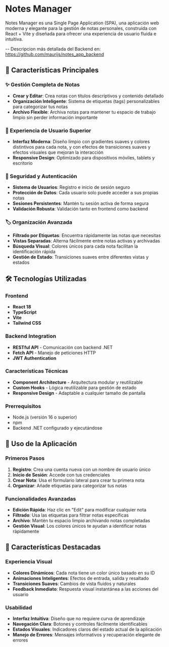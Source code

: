 # Notes Manager

Notes Manager es una Single Page Application (SPA), una aplicación web moderna y elegante para la gestión de notas personales, construida con React + Vite y diseñada para ofrecer una experiencia de usuario fluida e intuitiva.

-- Descripcion más detallada del Backend en: https://github.com/maurijs/notes_app_backend

## 🌟 Características Principales

### ✨ Gestión Completa de Notas

- **Crear y Editar**: Crea notas con títulos descriptivos y contenido detallado
- **Organización Inteligente**: Sistema de etiquetas (tags) personalizables para categorizar tus notas
- **Archivo Flexible**: Archiva notas para mantener tu espacio de trabajo limpio sin perder información importante

### 🎨 Experiencia de Usuario Superior

- **Interfaz Moderna**: Diseño limpio con gradientes suaves y colores distintivos para cada nota, y con efectos de transiciones suaves y efectos visuales
  que mejoran la interacción
- **Responsive Design**: Optimizado para dispositivos móviles, tablets y escritorio

### 🔐 Seguridad y Autenticación

- **Sistema de Usuarios**: Registro e inicio de sesión seguro
- **Protección de Datos**: Cada usuario solo puede acceder a sus propias notas
- **Sesiones Persistentes**: Mantén tu sesión activa de forma segura
- **Validación Robusta**: Validación tanto en frontend como backend

### 🏷️ Organización Avanzada

- **Filtrado por Etiquetas**: Encuentra rápidamente las notas que necesitas
- **Vistas Separadas**: Alterna fácilmente entre notas activas y archivadas
- **Búsqueda Visual**: Colores únicos para cada nota facilitan la identificación rápida
- **Gestión de Estado**: Transiciones suaves entre diferentes vistas y estados

## 🛠️ Tecnologías Utilizadas

### Frontend
- **React 18** 
- **TypeScript**
- **Vite**
- **Tailwind CSS**
  
### Backend Integration  
- **RESTful API** - Comunicación con backend .NET
- **Fetch API** - Manejo de peticiones HTTP
- **JWT Authentication**

### Características Técnicas

- **Component Architecture** - Arquitectura modular y reutilizable
- **Custom Hooks** - Lógica reutilizable para gestión de estado
- **Responsive Design** - Adaptable a cualquier tamaño de pantalla

### Prerrequisitos
- Node.js (versión 16 o superior)
- npm
- Backend .NET configurado y ejecutándose

## 📱 Uso de la Aplicación

### Primeros Pasos

1. **Registro**: Crea una cuenta nueva con un nombre de usuario único
2. **Inicio de Sesión**: Accede con tus credenciales
3. **Crear Nota**: Usa el formulario lateral para crear tu primera nota
4. **Organizar**: Añade etiquetas para categorizar tus notas

### Funcionalidades Avanzadas

- **Edición Rápida**: Haz clic en "Edit" para modificar cualquier nota
- **Filtrado**: Usa las etiquetas para filtrar notas específicas
- **Archivo**: Mantén tu espacio limpio archivando notas completadas
- **Gestión Visual**: Los colores únicos te ayudan a identificar notas rápidamente


## 🎯 Características Destacadas

### Experiencia Visual

- **Colores Dinámicos**: Cada nota tiene un color único basado en su ID
- **Animaciones Inteligentes**: Efectos de entrada, salida y resaltado
- **Transiciones Suaves**: Cambios de vista fluidos y naturales
- **Feedback Inmediato**: Respuesta visual instantánea a las acciones del usuario

### Usabilidad

- **Interfaz Intuitiva**: Diseño que no requiere curva de aprendizaje
- **Navegación Clara**: Botones y controles fácilmente identificables
- **Estados Visuales**: Indicadores claros del estado actual de la aplicación
- **Manejo de Errores**: Mensajes informativos y recuperación elegante de errores
